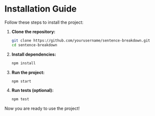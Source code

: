 # Installation Guide

Follow these steps to install the project:

1. **Clone the repository:**
    ```bash
    git clone https://github.com/yourusername/sentence-breakdown.git
    cd sentence-breakdown
    ```

2. **Install dependencies:**
    ```bash
    npm install
    ```

3. **Run the project:**
    ```bash
    npm start
    ```

4. **Run tests (optional):**
    ```bash
    npm test
    ```

Now you are ready to use the project!